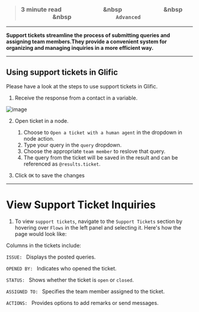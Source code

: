 > ### **3 minute read &nbsp; &nbsp; &nbsp; &nbsp; &nbsp; &nbsp; &nbsp; &nbsp; &nbsp; &nbsp; &nbsp; &nbsp; &nbsp; &nbsp; &nbsp &nbsp; &nbsp; &nbsp; &nbsp; &nbsp; &nbsp; &nbsp; &nbsp; &nbsp; &nbsp; &nbsp; &nbsp; &nbsp; &nbsp; &nbsp &nbsp; &nbsp; &nbsp; &nbsp; &nbsp; &nbsp; &nbsp; &nbsp; &nbsp; &nbsp; &nbsp; &nbsp; &nbsp; &nbsp; &nbsp &nbsp; &nbsp; &nbsp; &nbsp; &nbsp; &nbsp; &nbsp; &nbsp; &nbsp; &nbsp; &nbsp; &nbsp; &nbsp; &nbsp; &nbsp; `Advanced`**
___

**Support tickets streamline the process of submitting queries and assigning team members.They provide a convenient system for organizing and managing inquiries in a more efficient way.**

___
## Using support tickets in Glific

Please have a look at the steps to use support tickets in Glific.

1. Receive the response from a contact in a variable.

![image](https://user-images.githubusercontent.com/32592458/212661318-ed2b2fa8-2f4a-4b6b-a2f3-7c00b8aa36d2.png)

2. Open ticket in a node.
    1. Choose to `Open a ticket with a human agent` in the dropdown in node action.
    1. Type your query in the `query` dropdown.
    1. Choose the appropriate `team member` to reslove that query.
    1. The query from the ticket will be saved in the result and can be referenced as `@results.ticket`.

3. Click `OK` to save the changes


___
# View Support Ticket Inquiries

1. To view `support tickets`, navigate to the `Support Tickets` section by hovering over `Flows` in the left panel and selecting it. Here's how the page would look like:

Columns in the tickets include:

`ISSUE: ` Displays the posted queries.

`OPENED BY: ` Indicates who opened the ticket.

`STATUS: ` Shows whether the ticket is `open` or `closed`.

`ASSIGNED TO: ` Specifies the team member assigned to the ticket.

`ACTIONS: ` Provides options to add remarks or send messages.

